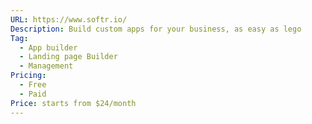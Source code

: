 ```yaml
---
URL: https://www.softr.io/
Description: Build custom apps for your business, as easy as lego
Tag:
  - App builder
  - Landing page Builder
  - Management
Pricing:
  - Free
  - Paid
Price: starts from $24/month
---
```

